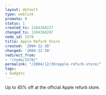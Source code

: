 ```yaml
---
layout: default
type: weblink
promote: 0
status: 1
created_ts: 1104368227
changed_ts: 1104368287
node_id: 1578
title: Apple Refurb Store
created: '2004-12-30'
changed: '2004-12-30'
redirect_from:
- "/node/1578/"
permalink: "/2004/12/30/apple-refurb-store/"
tags:
- Gadgets
---
```

Up to 45% off at the official Apple refurb store.
